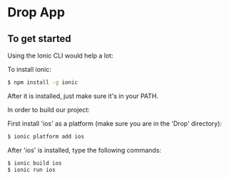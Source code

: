 Drop App
=====================

## To get started

Using the Ionic CLI would help a lot:

To install ionic:

```bash
$ npm install -g ionic
```

After it is installed, just make sure it's in your PATH.

In order to build our project:

First install 'ios' as a platform (make sure you are in the 'Drop' directory):

```bash
$ ionic platform add ios
```

After 'ios' is installed, type the following commands:

```bash
$ ionic build ios
$ ionic run ios
```
